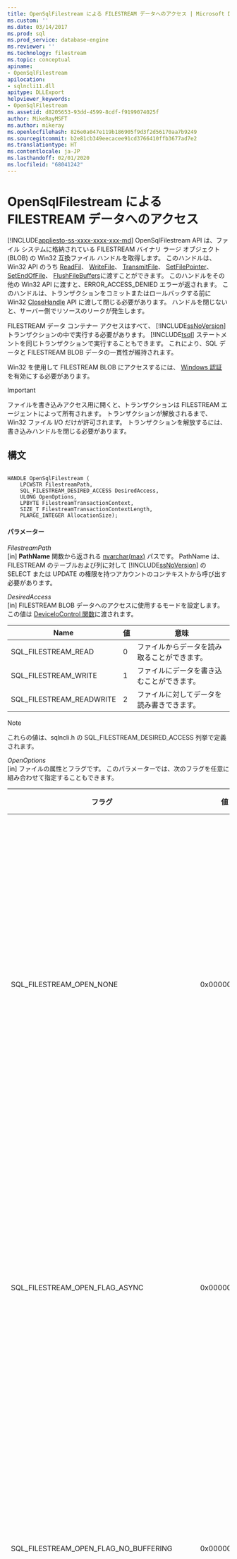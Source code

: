 ```yaml
---
title: OpenSqlFilestream による FILESTREAM データへのアクセス | Microsoft Docs
ms.custom: ''
ms.date: 03/14/2017
ms.prod: sql
ms.prod_service: database-engine
ms.reviewer: ''
ms.technology: filestream
ms.topic: conceptual
apiname:
- OpenSqlFilestream
apilocation:
- sqlncli11.dll
apitype: DLLExport
helpviewer_keywords:
- OpenSqlFilestream
ms.assetid: d8205653-93dd-4599-8cdf-f9199074025f
author: MikeRayMSFT
ms.author: mikeray
ms.openlocfilehash: 826e0a047e119b186905f9d3f2d56170aa7b9249
ms.sourcegitcommit: b2e81cb349eecacee91cd3766410ffb3677ad7e2
ms.translationtype: HT
ms.contentlocale: ja-JP
ms.lasthandoff: 02/01/2020
ms.locfileid: "68041242"
---
```

# <a name="access-filestream-data-with-opensqlfilestream"></a>OpenSqlFilestream による FILESTREAM データへのアクセス
[!INCLUDE[appliesto-ss-xxxx-xxxx-xxx-md](../../includes/appliesto-ss-xxxx-xxxx-xxx-md.md)]
  OpenSqlFilestream API は、ファイル システムに格納されている FILESTREAM バイナリ ラージ オブジェクト (BLOB) の Win32 互換ファイル ハンドルを取得します。 このハンドルは、Win32 API のうち [ReadFil](https://go.microsoft.com/fwlink/?LinkId=86422)、 [WriteFile](https://go.microsoft.com/fwlink/?LinkId=86423)、 [TransmitFile](https://go.microsoft.com/fwlink/?LinkId=86424)、 [SetFilePointer](https://go.microsoft.com/fwlink/?LinkId=86425)、 [SetEndOfFile](https://go.microsoft.com/fwlink/?LinkId=86426)、 [FlushFileBuffers](https://go.microsoft.com/fwlink/?LinkId=86427)に渡すことができます。 このハンドルをその他の Win32 API に渡すと、ERROR_ACCESS_DENIED エラーが返されます。 このハンドルは、トランザクションをコミットまたはロールバックする前に Win32 [CloseHandle](https://go.microsoft.com/fwlink/?LinkId=86428) API に渡して閉じる必要があります。 ハンドルを閉じないと、サーバー側でリソースのリークが発生します。  
  
 FILESTREAM データ コンテナー アクセスはすべて、 [!INCLUDE[ssNoVersion](../../includes/ssnoversion-md.md)] トランザクションの中で実行する必要があります。 [!INCLUDE[tsql](../../includes/tsql-md.md)] ステートメントを同じトランザクションで実行することもできます。 これにより、SQL データと FILESTREAM BLOB データの一貫性が維持されます。  
  
 Win32 を使用して FILESTREAM BLOB にアクセスするには、 [Windows 認証](../../relational-databases/security/choose-an-authentication-mode.md) を有効にする必要があります。  
  
> [!IMPORTANT]  
>  ファイルを書き込みアクセス用に開くと、トランザクションは FILESTREAM エージェントによって所有されます。 トランザクションが解放されるまで、Win32 ファイル I/O だけが許可されます。 トランザクションを解放するには、書き込みハンドルを閉じる必要があります。  
  
## <a name="syntax"></a>構文  
  
```  
  
HANDLE OpenSqlFilestream (  
    LPCWSTR FilestreamPath,  
    SQL_FILESTREAM_DESIRED_ACCESS DesiredAccess,  
    ULONG OpenOptions,  
    LPBYTE FilestreamTransactionContext,  
    SIZE_T FilestreamTransactionContextLength,  
    PLARGE_INTEGER AllocationSize);  
```  
  
#### <a name="parameters"></a>パラメーター  
 *FilestreamPath*  
 [in] **PathName** 関数から返される [nvarchar(max)](../../relational-databases/system-functions/pathname-transact-sql.md) パスです。 PathName は、FILESTREAM のテーブルおよび列に対して [!INCLUDE[ssNoVersion](../../includes/ssnoversion-md.md)] の SELECT または UPDATE の権限を持つアカウントのコンテキストから呼び出す必要があります。  
  
 *DesiredAccess*  
 [in] FILESTREAM BLOB データへのアクセスに使用するモードを設定します。 この値は [DeviceIoControl 関数](https://go.microsoft.com/fwlink/?LinkId=105527)に渡されます。  
  
|Name|値|意味|  
|----------|-----------|-------------|  
|SQL_FILESTREAM_READ|0|ファイルからデータを読み取ることができます。|  
|SQL_FILESTREAM_WRITE|1|ファイルにデータを書き込むことができます。|  
|SQL_FILESTREAM_READWRITE|2|ファイルに対してデータを読み書きできます。|  
  
> [!NOTE]  
>  これらの値は、sqlncli.h の SQL_FILESTREAM_DESIRED_ACCESS 列挙で定義されます。  
  
 *OpenOptions*  
 [in] ファイルの属性とフラグです。 このパラメーターでは、次のフラグを任意に組み合わせて指定することもできます。  
  
|フラグ|値|意味|  
|----------|-----------|-------------|  
|SQL_FILESTREAM_OPEN_NONE|0x00000000:|特にオプションを指定せずにファイルが開かれるか、または作成されます。|  
|SQL_FILESTREAM_OPEN_FLAG_ASYNC|0x00000001L|非同期 I/O 用にファイルが開かれるか、または作成されます。|  
|SQL_FILESTREAM_OPEN_FLAG_NO_BUFFERING|0x00000002L|システム キャッシュを使用せずにファイルが開かれます。|  
|SQL_FILESTREAM_OPEN_FLAG_NO_WRITE_THROUGH|0x00000004L|中間キャッシュを使用せずに 直接ディスクに書き込みます。|  
|SQL_FILESTREAM_OPEN_FLAG_SEQUENTIAL_SCAN|0x00000008L|ファイルが先頭から末尾まで順次アクセスされます。 システムはこれをヒントとしてファイルのキャッシュを最適化します。 アプリケーションがランダム アクセスのファイル ポインターを移動させると、最適なキャッシングが行われなくなる場合があります。|  
|SQL_FILESTREAM_OPEN_FLAG_RANDOM_ACCESS|0x00000010L|ファイルがランダムにアクセスされます。 システムはこれをヒントとしてファイルのキャッシュを最適化します。|  
  
 *FilestreamTransactionContext*  
 [in] [GET_FILESTREAM_TRANSACTION_CONTEXT](../../t-sql/functions/get-filestream-transaction-context-transact-sql.md) 関数から返される値です。  
  
 *FilestreamTransactionContextLength*  
 [in] GET_FILESTREAM_TRANSACTION_CONTEXT 関数から返される **varbinary(max)** データのバイト数です。 この関数は、N バイトの配列を返します。 N は関数によって決まる、返されるバイト配列のプロパティです。  
  
 *AllocationSize*  
 [in] データ ファイルの初期割り当てサイズをバイト単位で指定します。 読み取りモードでは無視されます。 このパラメーターには NULL を指定できます。その場合、ファイル システムの既定の動作が使用されます。  
  
## <a name="return-value"></a>戻り値  
 この関数の実行が成功した場合の戻り値は、指定したファイルへのオープン ハンドルです。 失敗した場合の戻り値は、INVALID_HANDLE_VALUE です。 詳細なエラー情報を取得するには、GetLastError() を呼び出します。  
  
## <a name="examples"></a>例  
 `OpenSqlFilestream` API を使用して Win32 ハンドルを取得する方法を次の例に示します。  
  
 [!code-cs[FILESTREAM#FS_CS_ReadAndWriteBLOB](../../relational-databases/blob/codesnippet/csharp/access-filestream-data-w_0_1.cs)]  
  
 [!code-vb[FILESTREAM#FS_VB_ReadAndWriteBLOB](../../relational-databases/blob/codesnippet/visualbasic/access-filestream-data-w_0_2.vb)]  
  
 [!code-cpp[FILESTREAM#FS_CPP_WriteBLOB](../../relational-databases/blob/codesnippet/cpp/access-filestream-data-w_0_3.cpp)]  
  
## <a name="remarks"></a>解説  
 この API を使用するには、 [!INCLUDE[ssNoVersion](../../includes/ssnoversion-md.md)] Native Client をインストールする必要があります。 [!INCLUDE[ssNoVersion](../../includes/ssnoversion-md.md)] Native Client は、 [!INCLUDE[ssNoVersion](../../includes/ssnoversion-md.md)] または [!INCLUDE[ssNoVersion](../../includes/ssnoversion-md.md)] クライアント ツールとともにインストールされます。 詳細については、「 [SQL Server Native Client のインストール](../../relational-databases/native-client/applications/installing-sql-server-native-client.md)」を参照してください。  
  
## <a name="see-also"></a>参照  
 [バイナリ ラージ オブジェクト &#40;Blob&#41; データ &#40;SQL Server&#41;](../../relational-databases/blob/binary-large-object-blob-data-sql-server.md)   
 [FILESTREAM データの部分的な更新](../../relational-databases/blob/make-partial-updates-to-filestream-data.md)   
 [FILESTREAM アプリケーションでのデータベース操作との競合の回避](../../relational-databases/blob/avoid-conflicts-with-database-operations-in-filestream-applications.md)  
  
  

